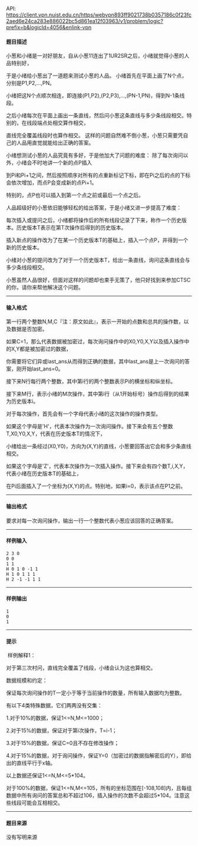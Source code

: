 API: https://client.vpn.nuist.edu.cn/https/webvpn893ff9021738b0357186c0f23fc2aed6e24ca283e886022bc5d861ea12f03963/v1/problem/logic?prefix=b&logicId=4056&enlink-vpn

#### 题目描述

小葱和小绪是一对好朋友，自从小葱11连出了1UR2SR之后，小绪就觉得小葱的人品特别好，

于是小绪给小葱出了一道题来测试小葱的人品。 小绪首先在平面上画了N个点，分别是P1,P2,...,PN。

小绪把这N个点顺次相连，即连接(P1,P2),(P2,P3),...,(PN-1,PN)，得到N-1条线段。 

之后小绪每次在平面上画出一条直线，然后问小葱这条直线与多少条线段相交。特别的，在线段端点处相交算作相交，

直线完全覆盖线段时也算作相交。 这样的问题自然难不倒小葱，小葱只需要凭自己的人品用直觉就能给出正确的答案。 

小绪想测试小葱的人品究竟有多好，于是他加大了问题的难度： 除了每次询问以外，小绪会不时地讲一个新的点P插入

到Pi和Pi+1之间，然后按照顺序对所有的点重新标记下标，即在Pi之后的点的下标会依次增加，而点P会变成新的点Pi+1。

特别的，点P也可以插入到第一个点之前或最后一个点之后。 

人品超级好的小葱依旧能够轻松的给出答案，于是小绪又进一步提高了难度： 

每次插入或提问之后，小绪都将操作后的所有线段记录了下来，称作一个历史版本。历史版本T表示在第T次操作后得到的历史版本。 

插入新点的操作改为了在某一个历史版本T的基础上，插入一个点P，并得到一个新的历史版本。 

小绪对小葱的提问改为了对于一个历史版本T，给出一条直线，询问这条直线会与多少条线段相交。 

小葱虽然人品很好，但面对这样的问题却也束手无策了，他只好找到来参加CTSC的你，请你来帮他解决这个问题。 

---

#### 输入格式

第一行两个整数N,M,C『注：原文如此』，表示一开始的点数和总共的操作数，以及数据是否加密。

如果C=1，那么代表数据被加密过，每次询问操作中的X0,Y0,X,Y以及插入操作中的X,Y都是被加密过的数据，

你需要将它们异或last\_ans从而得到正确的数据，其中last\_ans是上一次询问的答案，刚开始last\_ans=0。 

接下来N行每行两个整数，其中第i行的两个整数表示Pi的横坐标和纵坐标。 

接下来M行，表示小绪的M次操作，其中第i行（从1开始标号）操作后得到的结果为历史版本i。 

对于每次操作，首先会有一个字母代表小绪的这次操作的操作类型。 

如果这个字母是'H'，代表本次操作为一次询问操作。接下来会有五个整数T,X0,Y0,X,Y，代表在历史版本T的情况下，

小绪给出一条经过(X0,Y0)，方向为(X,Y)的直线，小葱要回答出它会和多少条直线相交。 

如果这个字母是'Z'，代表本次操作为一次插入操作。接下来会有四个数T,i,X,Y，代表小绪在历史版本T的基础上，

在Pi后面插入了一个坐标为(X,Y)的点。特别地，如果i=0，表示该点在P1之前。 

---

#### 输出格式

要求对每一次询问操作，输出一行一个整数代表小葱应该回答的正确答案。 

---

#### 样例输入
```
2 3 0
0 0
1 1
H 0 1 0 -1 1
H 1 0 1 1 1
H 2 -1 -1 1 1
```

---

#### 样例输出
```
1
0
1
```

---

#### 提示

 样例解释1： 

对于第三次村问，直线完全覆盖了线段，小绪会认为这也算相交。 

数据规模和约定： 

保证每次询问操作的T一定小于等于当前操作的数量，所有输入数据均为整数。 

有以下4类特殊数据，它们两两没有交集： 

1.对于10%的数据，保证1<=N,M<=1000； 

2.对于15%的数据，保证对于第i次操作，T=i-1； 

3.对于15%的数据，保证C=0且不存在修改操作； 

4.对于15%的数据，对于询问操作，保证Y=0（加密过的数据指解密后的Y），即给出的直线平行于x轴。 

以上数据还保证1<=N,M<=5\*104。 

对于100%的数据，保证1<=N,M<=105，所有的坐标范围在\[-108,108\]内，且每组数据中所有询问的答案总和不超过106，插入操作的次数不会超过5\*104。注意这些线段可能会互相相交。

---

#### 题目来源

没有写明来源